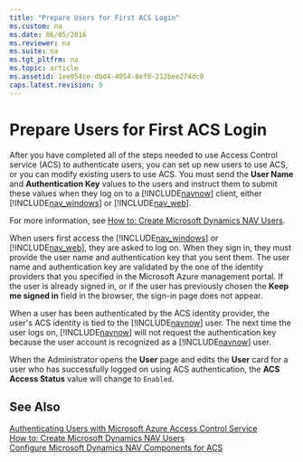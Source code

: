 ```yaml
---
title: "Prepare Users for First ACS Login"
ms.custom: na
ms.date: 06/05/2016
ms.reviewer: na
ms.suite: na
ms.tgt_pltfrm: na
ms.topic: article
ms.assetid: 1ee054ce-dbd4-4954-8ef0-212bee274dc0
caps.latest.revision: 9
---
```

# Prepare Users for First ACS Login
After you have completed all of the steps needed to use Access Control service \(ACS\) to authenticate users, you can set up new users to use ACS, or you can modify existing users to use ACS. You must send the **User Name** and **Authentication Key** values to the users and instruct them to submit these values when they log on to a [!INCLUDE[navnow](includes/navnow_md.md)] client, either [!INCLUDE[nav_windows](includes/nav_windows_md.md)] or [!INCLUDE[nav_web](includes/nav_web_md.md)].  
  
 For more information, see [How to: Create Microsoft Dynamics NAV Users](../Topic/How%20to:%20Create%20Microsoft%20Dynamics%20NAV%20Users.md).  
  
 When users first access the [!INCLUDE[nav_windows](includes/nav_windows_md.md)] or [!INCLUDE[nav_web](includes/nav_web_md.md)], they are asked to log on. When they sign in, they must provide the user name and authentication key that you sent them. The user name and authentication key are validated by the one of the identity providers that you specified in the Microsoft Azure management portal. If the user is already signed in, or if the user has previously chosen the **Keep me signed in** field in the browser, the sign\-in page does not appear.  
  
 When a user has been authenticated by the ACS identity provider, the user's ACS identity is tied to the [!INCLUDE[navnow](includes/navnow_md.md)] user. The next time the user logs on, [!INCLUDE[navnow](includes/navnow_md.md)] will not request the authentication key because the user account is recognized as a [!INCLUDE[navnow](includes/navnow_md.md)] user.  
  
 When the Administrator opens the **User** page and edits the **User** card for a user who has successfully logged on using ACS authentication, the **ACS Access Status** value will change to `Enabled`.  
  
## See Also  
 [Authenticating Users with Microsoft Azure Access Control Service](Authenticating-Users-with-Microsoft-Azure-Access-Control-Service.md)   
 [How to: Create Microsoft Dynamics NAV Users](../Topic/How%20to:%20Create%20Microsoft%20Dynamics%20NAV%20Users.md)   
 [Configure Microsoft Dynamics NAV Components for ACS](Configure-Microsoft-Dynamics-NAV-Components-for-ACS.md)